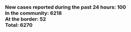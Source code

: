 ### New cases reported during the past 24 hours: 100<br/>In the community: 6218<br/>At the border: 52<br/>Total: 6270